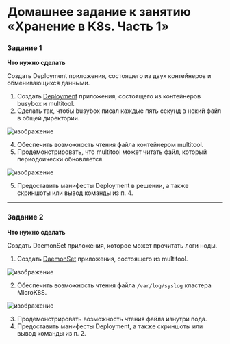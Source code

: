 # Домашнее задание к занятию «Хранение в K8s. Часть 1»

### Задание 1 

**Что нужно сделать**

Создать Deployment приложения, состоящего из двух контейнеров и обменивающихся данными.

1. Создать [Deployment](deploy.yaml) приложения, состоящего из контейнеров busybox и multitool.
2. Сделать так, чтобы busybox писал каждые пять секунд в некий файл в общей директории.

  ![изображение](https://github.com/user-attachments/assets/f1347ead-0a8f-4171-919c-d13ce2dae45f)

4. Обеспечить возможность чтения файла контейнером multitool.
5. Продемонстрировать, что multitool может читать файл, который периодоически обновляется.

  ![изображение](https://github.com/user-attachments/assets/3cb78d51-b44a-483e-940c-b1684e99de50)

5. Предоставить манифесты Deployment в решении, а также скриншоты или вывод команды из п. 4.

------

### Задание 2

**Что нужно сделать**

Создать DaemonSet приложения, которое может прочитать логи ноды.

1. Создать [DaemonSet](daemonset.yaml) приложения, состоящего из multitool.

  ![изображение](https://github.com/user-attachments/assets/c0be88f0-ea13-4b2e-ae7f-882093b88dc8)

2. Обеспечить возможность чтения файла `/var/log/syslog` кластера MicroK8S.

  ![изображение](https://github.com/user-attachments/assets/005a788c-3771-42c4-b888-7b5dbabf30a2)

3. Продемонстрировать возможность чтения файла изнутри пода.
4. Предоставить манифесты Deployment, а также скриншоты или вывод команды из п. 2.
